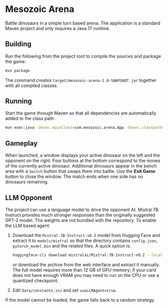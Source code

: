 # Mesozoic Arena

Battle dinosaurs in a simple turn based arena. The application is a standard
Maven project and only requires a Java 17 runtime.

## Building

Run the following from the project root to compile the sources and package the
game:

```bash
mvn package
```

The command creates `target/mesozoic-arena-1.0-SNAPSHOT.jar` together with all
compiled classes.

## Running

Start the game through Maven so that all dependencies are automatically added to
the class path:

```bash
mvn exec:java -Dexec.mainClass=com.mesozoic.arena.App -Dexec.classpathScope=runtime
```

## Gameplay

When launched, a window displays your active dinosaur on the left and the
opponent on the right. Four buttons at the bottom correspond to the moves of the
currently active dinosaur. Additional dinosaurs appear in the bench area with a
`Switch` button that swaps them into battle. Use the **Exit Game** button to
close the window. The match ends when one side has no dinosaurs remaining.

## LLM Opponent

The project can use a language model to drive the opponent AI. Mistral&nbsp;7B
Instruct provides much stronger responses than the originally suggested GPT-2
model. The weights are not bundled with the repository. To enable the LLM based
agent:

1. Download the `Mistral-7B-Instruct-v0.2` model from Hugging Face and extract
   it to `models/mistral` so that the directory contains `config.json`,
   `pytorch_model.bin` and the related files. A quick option is:

   ```bash
   huggingface-cli download mistralai/Mistral-7B-Instruct-v0.2 --local-dir models/mistral
   ```

   or download the archive from the web interface and extract it manually. The
   full model requires more than 12&nbsp;GB of GPU memory; if your card does not
   have enough VRAM you may need to run on the CPU or use a quantized
   checkpoint.
2. Edit `data/constants.ini` and set `useLLMAgent=true`.

If the model cannot be loaded, the game falls back to a random strategy.
